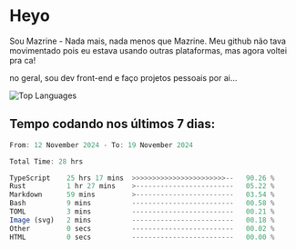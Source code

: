 # Heyo

Sou Mazrine - Nada mais, nada menos que Mazrine.
Meu github não tava movimentado pois eu estava usando outras plataformas, mas agora voltei pra ca!

no geral, sou dev front-end e faço projetos pessoais por ai...

![Top Languages](https://github-readme-stats.vercel.app/api/top-langs/?username=mazrine&theme=tokyonight&layout=compact&langs_count=10)


## Tempo codando nos últimos 7 dias:
<!--START_SECTION:waka-->

```typescript
From: 12 November 2024 - To: 19 November 2024

Total Time: 28 hrs

TypeScript    25 hrs 17 mins  >>>>>>>>>>>>>>>>>>>>>>>--   90.26 %
Rust          1 hr 27 mins    >------------------------   05.22 %
Markdown      59 mins         >------------------------   03.54 %
Bash          9 mins          -------------------------   00.58 %
TOML          3 mins          -------------------------   00.21 %
Image (svg)   2 mins          -------------------------   00.18 %
Other         0 secs          -------------------------   00.02 %
HTML          0 secs          -------------------------   00.00 %
```

<!--END_SECTION:waka-->

<!--
**Mazrine/Mazrine** is a ✨ _special_ ✨ repository because its `README.md` (this file) appears on your GitHub profile.

Here are some ideas to get you started:

- 🔭 I’m currently working on ...
- 🌱 I’m currently learning ...
- 👯 I’m looking to collaborate on ...
- 🤔 I’m looking for help with ...
- 💬 Ask me about ...
- 📫 How to reach me: ...
- 😄 Pronouns: ...
- ⚡ Fun fact: ...
-->
